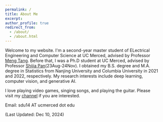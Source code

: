 ```yaml
---
permalink: /
title: About Me
excerpt: 
author_profile: true
redirect_from: 
  - /about/
  - /about.html
---
```


Welcome to my website. I'm a second-year master student of ELectrical Engineering and Computer Science at UC Merced, advised by Professor [Meng Tang](http://mengtang.org/). Before that, I was a Ph.D student at UC Merced, advised by Professor [Shijia Pan](https://www.panslab.com/news)(23Aug-24Nov). I obtained my B.S. degree and M.A. degree in Statistics from Nanjing University and Columbia University in 2021 and 2022, respectively. My research interests include deep learning, computer vision, and generative AI.


<!-- Welcome to my website. I'm a second-year Ph.D. student of Electrical Engineering and Computer Science at UC Merced [PANS LAB](https://www.panslab.com/), advised
by Prof. Shijia Pan. I obtained my B.S. degree and M.A. degree in Statistics from Nanjing University and Columbia University in 2021 and 2022, respectively.
My research interests include machine learning, deep learning, and their applications in various fields. -->

I love playing video games, singing songs, and playing the guitar. Please visit my [channel](https://space.bilibili.com/18942867?spm_id_from=333.999.0.0) if you are interested.

Email: sdu14 AT ucmerced dot edu  

(Last Updated: Dec 10, 2024)
<!-- Last updated: Oct 27, 2024 -->

<!-- # Research Projects

## IOT Classification Challenge: Activity Detection
<div >
<img style="float: left; padding: 0px 3px 0px 0px" width="300" height="170"  src="images/ActivityClassification.png">
Understanding human activities is an essential part in building a smart IOT environment. This project aims to use vision-based 
methods to classify human activities, different interactions with a fridge, in an IOT scenario. We use detectron2 to extract 
a skeleton representation of human gestures, which is simplified to the coordinates of 17 keypoints within a frame. The skeleton 
data extracted from a video is a time series. So we use the Transformer-based deep learning method to model the temporal information.
</div> -->